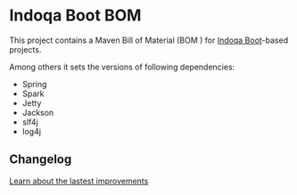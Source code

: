 # Indoqa Boot BOM

This project contains a Maven Bill of Material (BOM ) for
[Indoqa Boot](https://github.com/Indoqa/indoqa-boot)-based projects.

Among others it sets the versions of following dependencies:
* Spring
* Spark
* Jetty
* Jackson
* slf4j
* log4j

## Changelog
[Learn about the lastest improvements](./CHANGELOG.md)

